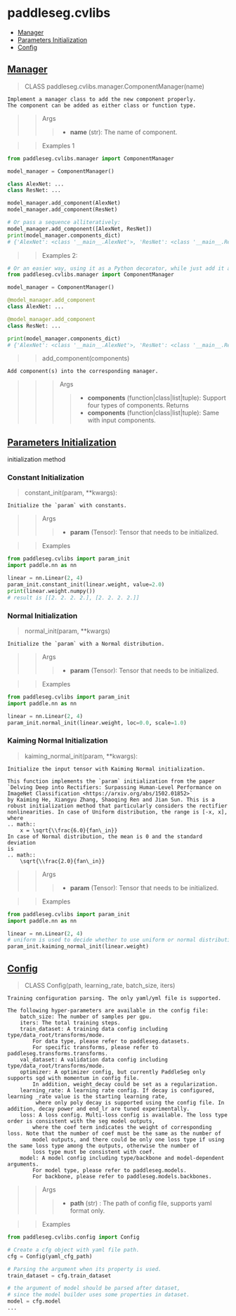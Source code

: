 # paddleseg.cvlibs

- [Manager](#Manager)
- [Parameters Initialization](#parameters-initialization)
- [Config](#Config)


## [Manager](../../paddleseg/cvlibs/manager.py)
> CLASS paddleseg.cvlibs.manager.ComponentManager(name)

    Implement a manager class to add the new component properly.
    The component can be added as either class or function type.

> > Args
> > > - **name** (str): The name of component.

> > Examples 1

```python
from paddleseg.cvlibs.manager import ComponentManager

model_manager = ComponentManager()

class AlexNet: ...
class ResNet: ...

model_manager.add_component(AlexNet)
model_manager.add_component(ResNet)

# Or pass a sequence alliteratively:
model_manager.add_component([AlexNet, ResNet])
print(model_manager.components_dict)
# {'AlexNet': <class '__main__.AlexNet'>, 'ResNet': <class '__main__.ResNet'>}
```

> > Examples 2:

```python
# Or an easier way, using it as a Python decorator, while just add it above the class declaration.
from paddleseg.cvlibs.manager import ComponentManager

model_manager = ComponentManager()

@model_manager.add_component
class AlexNet: ...

@model_manager.add_component
class ResNet: ...

print(model_manager.components_dict)
# {'AlexNet': <class '__main__.AlexNet'>, 'ResNet': <class '__main__.ResNet'>}
```

> > add_component(components)

    Add component(s) into the corresponding manager.

> > > Args
> > > > - **components** (function|class|list|tuple): Support four types of components.
> > Returns
> > > > - **components** (function|class|list|tuple): Same with input components.

## [Parameters Initialization](../../paddleseg/cvlibs/param_init.py)
initialization method

### Constant Initialization

> constant_init(param, **kwargs):

    Initialize the `param` with constants.

> > Args
> > > - **param** (Tensor): Tensor that needs to be initialized.

> > Examples

```python
from paddleseg.cvlibs import param_init
import paddle.nn as nn

linear = nn.Linear(2, 4)
param_init.constant_init(linear.weight, value=2.0)
print(linear.weight.numpy())
# result is [[2. 2. 2. 2.], [2. 2. 2. 2.]]
```

### Normal Initialization
> normal_init(param, **kwargs)

    Initialize the `param` with a Normal distribution.

> > Args
> > > - **param** (Tensor): Tensor that needs to be initialized.

> > Examples

```python
from paddleseg.cvlibs import param_init
import paddle.nn as nn

linear = nn.Linear(2, 4)
param_init.normal_init(linear.weight, loc=0.0, scale=1.0)
```

### Kaiming Normal Initialization
> kaiming_normal_init(param, **kwargs):

    Initialize the input tensor with Kaiming Normal initialization.

    This function implements the `param` initialization from the paper
    `Delving Deep into Rectifiers: Surpassing Human-Level Performance on
    ImageNet Classification <https://arxiv.org/abs/1502.01852>`
    by Kaiming He, Xiangyu Zhang, Shaoqing Ren and Jian Sun. This is a
    robust initialization method that particularly considers the rectifier
    nonlinearities. In case of Uniform distribution, the range is [-x, x], where
    .. math::
        x = \sqrt{\\frac{6.0}{fan\_in}}
    In case of Normal distribution, the mean is 0 and the standard deviation
    is
    .. math::
        \sqrt{\\frac{2.0}{fan\_in}}

> > Args
> > > - **param** (Tensor): Tensor that needs to be initialized.

> > Examples

```python
from paddleseg.cvlibs import param_init
import paddle.nn as nn

linear = nn.Linear(2, 4)
# uniform is used to decide whether to use uniform or normal distribution
param_init.kaiming_normal_init(linear.weight)
```

## [Config](../../paddleseg/cvlibs/config.py)
> CLASS Config(path, learning_rate, batch_size, iters)

    Training configuration parsing. The only yaml/yml file is supported.

    The following hyper-parameters are available in the config file:
        batch_size: The number of samples per gpu.
        iters: The total training steps.
        train_dataset: A training data config including type/data_root/transforms/mode.
            For data type, please refer to paddleseg.datasets.
            For specific transforms, please refer to paddleseg.transforms.transforms.
        val_dataset: A validation data config including type/data_root/transforms/mode.
        optimizer: A optimizer config, but currently PaddleSeg only supports sgd with momentum in config file.
            In addition, weight_decay could be set as a regularization.
        learning_rate: A learning rate config. If decay is configured, learning _rate value is the starting learning rate,
             where only poly decay is supported using the config file. In addition, decay power and end_lr are tuned experimentally.
        loss: A loss config. Multi-loss config is available. The loss type order is consistent with the seg model outputs,
            where the coef term indicates the weight of corresponding loss. Note that the number of coef must be the same as the number of
            model outputs, and there could be only one loss type if using the same loss type among the outputs, otherwise the number of
            loss type must be consistent with coef.
        model: A model config including type/backbone and model-dependent arguments.
            For model type, please refer to paddleseg.models.
            For backbone, please refer to paddleseg.models.backbones.

> > Args
> > > - **path** (str) : The path of config file, supports yaml format only.

> > Examples

```python
from paddleseg.cvlibs.config import Config

# Create a cfg object with yaml file path.
cfg = Config(yaml_cfg_path)

# Parsing the argument when its property is used.
train_dataset = cfg.train_dataset

# the argument of model should be parsed after dataset,
# since the model builder uses some properties in dataset.
model = cfg.model
...
```
